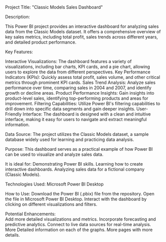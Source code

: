 
Project Title: "Classic Models Sales Dashboard" 

Description:

This Power BI project provides an interactive dashboard for analyzing sales data from the Classic Models dataset. It offers a comprehensive overview of key sales metrics, including total profit, sales trends across different years, and detailed product performance.

Key Features:

Interactive Visualizations: The dashboard features a variety of visualizations, including bar charts, KPI cards, and a pie chart, allowing users to explore the data from different perspectives.
Key Performance Indicators (KPIs): Quickly assess total profit, sales volume, and other critical metrics through prominent KPI cards.
Sales Trend Analysis: Analyze sales performance over time, comparing sales in 2004 and 2007, and identify growth or decline areas.
Product Performance Insights: Gain insights into product-level sales, identifying top-performing products and areas for improvement.
Filtering Capabilities: Utilize Power BI's filtering capabilities to drill down into specific data segments and gain deeper insights.
User-Friendly Interface: The dashboard is designed with a clean and intuitive interface, making it easy for users to navigate and extract meaningful information.

Data Source:
The project utilizes the Classic Models dataset, a sample database widely used for learning and practicing data analysis.

Purpose:
This dashboard serves as a practical example of how Power BI can be used to visualize and analyze sales data.

It is ideal for:
Demonstrating Power BI skills.
Learning how to create interactive dashboards.
Analyzing sales data for a fictional company (Classic Models).

Technologies Used:
Microsoft Power BI Desktop

How to Use:
Download the Power BI (.pbix) file from the repository.
Open the file in Microsoft Power BI Desktop.
Interact with the dashboard by clicking on different visualizations and filters.

Potential Enhancements:    
Add more detailed visualizations and metrics.
Incorporate forecasting and predictive analytics.
Connect to live data sources for real-time analysis.
More Detailed information on each of the graphs.
More pages with more details.
